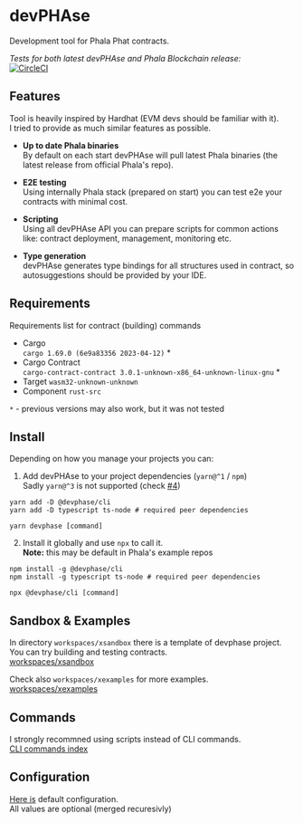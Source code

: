 # devPHAse
Development tool for Phala Phat contracts.  

*Tests for both latest devPHAse and Phala Blockchain release:*  
[![CircleCI](https://dl.circleci.com/status-badge/img/gh/l00k/devphase/tree/master.svg?style=svg)](https://dl.circleci.com/status-badge/redirect/gh/l00k/devphase/tree/master)

<!--
## Usage examples
Check [usage examples](workspaces/xexamples/docs/index.md)
-->

## Features

Tool is heavily inspired by Hardhat (EVM devs should be familiar with it).  
I tried to provide as much similar features as possible.

- **Up to date Phala binaries**  
By default on each start devPHAse will pull latest Phala binaries (the latest release from official Phala's repo).

- **E2E testing**  
Using internally Phala stack (prepared on start) you can test e2e your contracts with minimal cost.

- **Scripting**  
Using all devPHAse API you can prepare scripts for common actions like: contract deployment, management, monitoring etc. 

- **Type generation**  
devPHAse generates type bindings for all structures used in contract, so autosuggestions should be provided by your IDE.  

## Requirements

Requirements list for contract (building) commands

- Cargo  
`cargo 1.69.0 (6e9a83356 2023-04-12)` *
- Cargo Contract  
`cargo-contract-contract 3.0.1-unknown-x86_64-unknown-linux-gnu` *
- Target `wasm32-unknown-unknown`
- Component `rust-src`

`*` - previous versions may also work, but it was not tested

## Install

Depending on how you manage your projects you can:
1. Add devPHAse to your project dependencies (`yarn@^1` / `npm`)  
Sadly `yarn@^3` is not supported (check [#4](https://github.com/l00k/devphase/issues/4))  

```shell
yarn add -D @devphase/cli
yarn add -D typescript ts-node # required peer dependencies

yarn devphase [command]
```
2. Install it globally and use `npx` to call it.  
**Note:** this may be default in Phala's example repos
```shell
npm install -g @devphase/cli
npm install -g typescript ts-node # required peer dependencies

npx @devphase/cli [command]
```

## Sandbox & Examples
In directory `workspaces/xsandbox` there is a template of devphase project.  
You can try building and testing contracts.  
[workspaces/xsandbox](./workspaces/xsandbox)

Check also `workspaces/xexamples` for more examples.  
[workspaces/xexamples](./workspaces/xexamples)

## Commands

I strongly recommned using scripts instead of CLI commands.  
[CLI commands index](./docs/cli-commands.md)


## Configuration

[Here is](./docs/config.ts) default configuration.  
All values are optional (merged recuresivly)  
